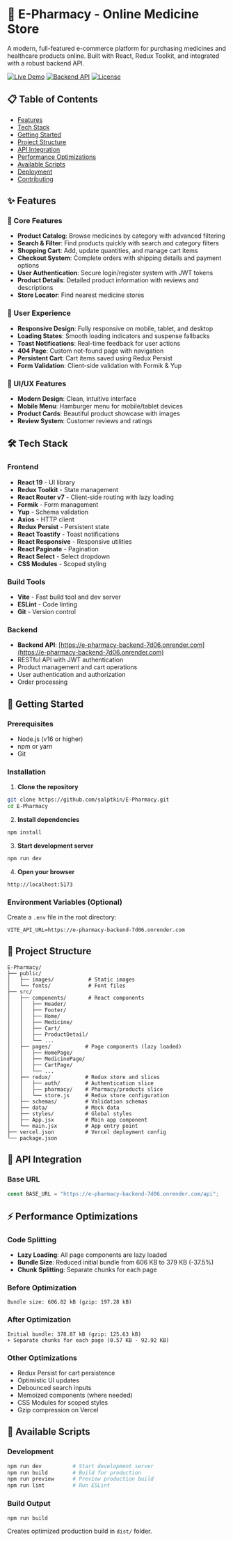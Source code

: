 # 🏥 E-Pharmacy - Online Medicine Store

A modern, full-featured e-commerce platform for purchasing medicines and healthcare products online. Built with React, Redux Toolkit, and integrated with a robust backend API.

[![Live Demo](https://img.shields.io/badge/demo-live-green.svg)](https://your-vercel-url.vercel.app)
[![Backend API](https://img.shields.io/badge/API-running-blue.svg)](https://e-pharmacy-backend-7d06.onrender.com)
[![License](https://img.shields.io/badge/license-MIT-blue.svg)](LICENSE)

## 📋 Table of Contents

- [Features](#features)
- [Tech Stack](#tech-stack)
- [Getting Started](#getting-started)
- [Project Structure](#project-structure)
- [API Integration](#api-integration)
- [Performance Optimizations](#performance-optimizations)
- [Available Scripts](#available-scripts)
- [Deployment](#deployment)
- [Contributing](#contributing)

## ✨ Features

### 🛒 Core Features

- **Product Catalog**: Browse medicines by category with advanced filtering
- **Search & Filter**: Find products quickly with search and category filters
- **Shopping Cart**: Add, update quantities, and manage cart items
- **Checkout System**: Complete orders with shipping details and payment options
- **User Authentication**: Secure login/register system with JWT tokens
- **Product Details**: Detailed product information with reviews and descriptions
- **Store Locator**: Find nearest medicine stores

### 💫 User Experience

- **Responsive Design**: Fully responsive on mobile, tablet, and desktop
- **Loading States**: Smooth loading indicators and suspense fallbacks
- **Toast Notifications**: Real-time feedback for user actions
- **404 Page**: Custom not-found page with navigation
- **Persistent Cart**: Cart items saved using Redux Persist
- **Form Validation**: Client-side validation with Formik & Yup

### 🎨 UI/UX Features

- **Modern Design**: Clean, intuitive interface
- **Mobile Menu**: Hamburger menu for mobile/tablet devices
- **Product Cards**: Beautiful product showcase with images
- **Review System**: Customer reviews and ratings

## 🛠 Tech Stack

### Frontend

- **React 19** - UI library
- **Redux Toolkit** - State management
- **React Router v7** - Client-side routing with lazy loading
- **Formik** - Form management
- **Yup** - Schema validation
- **Axios** - HTTP client
- **Redux Persist** - Persistent state
- **React Toastify** - Toast notifications
- **React Responsive** - Responsive utilities
- **React Paginate** - Pagination
- **React Select** - Select dropdown
- **CSS Modules** - Scoped styling

### Build Tools

- **Vite** - Fast build tool and dev server
- **ESLint** - Code linting
- **Git** - Version control

### Backend

- **Backend API**: [https://e-pharmacy-backend-7d06.onrender.com](https://e-pharmacy-backend-7d06.onrender.com)
- RESTful API with JWT authentication
- Product management and cart operations
- User authentication and authorization
- Order processing

## 🚀 Getting Started

### Prerequisites

- Node.js (v16 or higher)
- npm or yarn
- Git

### Installation

1. **Clone the repository**

```bash
git clone https://github.com/salptkin/E-Pharmacy.git
cd E-Pharmacy
```

2. **Install dependencies**

```bash
npm install
```

3. **Start development server**

```bash
npm run dev
```

4. **Open your browser**

```
http://localhost:5173
```

### Environment Variables (Optional)

Create a `.env` file in the root directory:

```env
VITE_API_URL=https://e-pharmacy-backend-7d06.onrender.com
```

## 📁 Project Structure

```
E-Pharmacy/
├── public/
│   ├── images/           # Static images
│   └── fonts/            # Font files
├── src/
│   ├── components/       # React components
│   │   ├── Header/
│   │   ├── Footer/
│   │   ├── Home/
│   │   ├── Medicine/
│   │   ├── Cart/
│   │   ├── ProductDetail/
│   │   └── ...
│   ├── pages/           # Page components (lazy loaded)
│   │   ├── HomePage/
│   │   ├── MedicinePage/
│   │   ├── CartPage/
│   │   └── ...
│   ├── redux/           # Redux store and slices
│   │   ├── auth/        # Authentication slice
│   │   ├── pharmacy/    # Pharmacy/products slice
│   │   └── store.js     # Redux store configuration
│   ├── schemas/         # Validation schemas
│   ├── data/            # Mock data
│   ├── styles/          # Global styles
│   ├── App.jsx          # Main app component
│   └── main.jsx         # App entry point
├── vercel.json          # Vercel deployment config
└── package.json
```

## 🔌 API Integration

### Base URL

```javascript
const BASE_URL = "https://e-pharmacy-backend-7d06.onrender.com/api";
```

## ⚡ Performance Optimizations

### Code Splitting

- **Lazy Loading**: All page components are lazy loaded
- **Bundle Size**: Reduced initial bundle from 606 KB to 379 KB (-37.5%)
- **Chunk Splitting**: Separate chunks for each page

### Before Optimization

```
Bundle size: 606.82 kB (gzip: 197.28 kB)
```

### After Optimization

```
Initial bundle: 378.87 kB (gzip: 125.63 kB)
+ Separate chunks for each page (0.57 KB - 92.92 KB)
```

### Other Optimizations

- Redux Persist for cart persistence
- Optimistic UI updates
- Debounced search inputs
- Memoized components (where needed)
- CSS Modules for scoped styles
- Gzip compression on Vercel

## 📜 Available Scripts

### Development

```bash
npm run dev          # Start development server
npm run build        # Build for production
npm run preview      # Preview production build
npm run lint         # Run ESLint
```

### Build Output

```bash
npm run build
```

Creates optimized production build in `dist/` folder.
